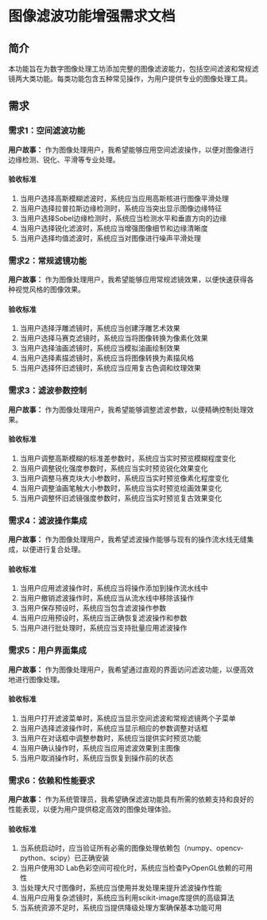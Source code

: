 # 图像滤波功能增强需求文档

## 简介

本功能旨在为数字图像处理工坊添加完整的图像滤波能力，包括空间滤波和常规滤镜两大类功能。每类功能包含五种常见操作，为用户提供专业的图像处理工具。

## 需求

### 需求1：空间滤波功能

**用户故事：** 作为图像处理用户，我希望能够应用空间滤波操作，以便对图像进行边缘检测、锐化、平滑等专业处理。

#### 验收标准

1. 当用户选择高斯模糊滤波时，系统应当应用高斯核进行图像平滑处理
2. 当用户选择拉普拉斯边缘检测时，系统应当突出显示图像边缘特征
3. 当用户选择Sobel边缘检测时，系统应当检测水平和垂直方向的边缘
4. 当用户选择锐化滤波时，系统应当增强图像细节和边缘清晰度
5. 当用户选择均值滤波时，系统应当对图像进行噪声平滑处理

### 需求2：常规滤镜功能

**用户故事：** 作为图像处理用户，我希望能够应用常规滤镜效果，以便快速获得各种视觉风格的图像效果。

#### 验收标准

1. 当用户选择浮雕滤镜时，系统应当创建浮雕艺术效果
2. 当用户选择马赛克滤镜时，系统应当将图像转换为像素化效果
3. 当用户选择油画滤镜时，系统应当模拟油画绘制效果
4. 当用户选择素描滤镜时，系统应当将图像转换为素描风格
5. 当用户选择怀旧滤镜时，系统应当应用复古色调和纹理效果

### 需求3：滤波参数控制

**用户故事：** 作为图像处理用户，我希望能够调整滤波参数，以便精确控制处理效果。

#### 验收标准

1. 当用户调整高斯模糊的标准差参数时，系统应当实时预览模糊程度变化
2. 当用户调整锐化强度参数时，系统应当实时预览锐化效果变化
3. 当用户调整马赛克块大小参数时，系统应当实时预览像素化程度变化
4. 当用户调整油画笔触大小参数时，系统应当实时预览绘画效果变化
5. 当用户调整怀旧滤镜强度参数时，系统应当实时预览复古效果变化

### 需求4：滤波操作集成

**用户故事：** 作为图像处理用户，我希望滤波操作能够与现有的操作流水线无缝集成，以便进行复合处理。

#### 验收标准

1. 当用户应用滤波操作时，系统应当将操作添加到操作流水线中
2. 当用户撤销滤波操作时，系统应当从流水线中移除该操作
3. 当用户保存预设时，系统应当包含滤波操作参数
4. 当用户应用预设时，系统应当正确恢复滤波操作和参数
5. 当用户进行批处理时，系统应当支持批量应用滤波操作

### 需求5：用户界面集成

**用户故事：** 作为图像处理用户，我希望通过直观的界面访问滤波功能，以便高效地进行图像处理。

#### 验收标准

1. 当用户打开滤波菜单时，系统应当显示空间滤波和常规滤镜两个子菜单
2. 当用户选择滤波操作时，系统应当显示相应的参数调整对话框
3. 当用户在对话框中调整参数时，系统应当提供实时预览功能
4. 当用户确认操作时，系统应当应用滤波效果到主图像
5. 当用户取消操作时，系统应当恢复到操作前的状态

### 需求6：依赖和性能要求

**用户故事：** 作为系统管理员，我希望确保滤波功能具有所需的依赖支持和良好的性能表现，以便为用户提供稳定高效的图像处理体验。

#### 验收标准

1. 当系统启动时，应当验证所有必需的图像处理依赖包（numpy、opencv-python、scipy）已正确安装
2. 当用户使用3D Lab色彩空间可视化时，系统应当检查PyOpenGL依赖的可用性
3. 当处理大尺寸图像时，系统应当使用并发处理来提升滤波操作性能
4. 当用户应用复杂滤镜时，系统应当利用scikit-image库提供的高级算法
5. 当系统资源不足时，系统应当提供降级处理方案确保基本功能可用